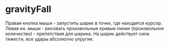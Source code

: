 # gravityFall
Правая кнопка мыши - запустить шарик в точке, где находится курсор.
Левая кн. мыши - рисовать произвольные кривые линии (произвольное количество) - препятствия для шарика. На шарик действует сила тяжести, все удары абсолютно упругие. 
